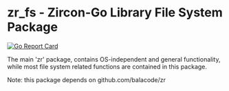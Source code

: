 # zr_fs - Zircon-Go Library File System Package 
[![Go Report Card](https://goreportcard.com/badge/github.com/balacode/zr_fs)](https://goreportcard.com/report/github.com/balacode/zr_fs)  

The main 'zr' package, contains OS-independent and general functionality, while most file system related functions are contained in this package.

Note: this package depends on github.com/balacode/zr
